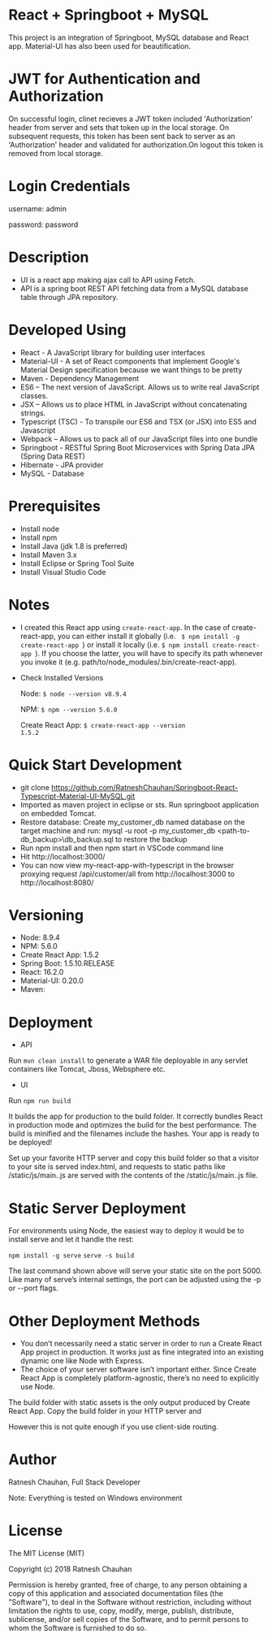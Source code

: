 # React + Springboot + MySQL
This project is an integration of Springboot, MySQL database and React app. Material-UI has also been used for beautification.

JWT for Authentication and Authorization  
===========================================
On successful login, clinet recieves a JWT token included 'Authorization' header from server and sets that token up in the local storage. On subsequent requests, this token has been sent back to server as an 'Authorization' header and validated for authorization.On logout this token is removed from local storage. 

Login Credentials
=========================
username: admin

password: password

Description
====================
* UI is a react app making ajax call to API using Fetch. 
* API is a spring boot REST API fetching data from a MySQL database table through JPA repository.

Developed Using
===================
* React - A JavaScript library for building user interfaces
* Material-UI - A set of React components that implement Google's Material Design specification because we want things to be pretty
* Maven - Dependency Management
* ES6 – The next version of JavaScript. Allows us to write real JavaScript classes.
* JSX – Allows us to place HTML in JavaScript without concatenating strings.
* Typescript (TSC) - To transpile our ES6 and TSX (or JSX) into ES5 and Javascript
* Webpack – Allows us to pack all of our JavaScript files into one bundle
* Springboot - RESTful Spring Boot Microservices with Spring Data JPA (Spring Data REST)
* Hibernate - JPA provider
* MySQL - Database

Prerequisites
=================
* Install node 
* Install npm 
* Install Java (jdk 1.8 is preferred)
* Install Maven 3.x
* Install Eclipse or Spring Tool Suite
* Install Visual Studio Code

Notes
============
 * I created this React app using <code>create-react-app</code>. In the case of create-react-app, you can either install it globally (i.e. <code> $ npm install -g create-react-app </code>) or install it locally (i.e. <code>$ npm install create-react-app </code>). If you choose the latter, you will have to specify its path whenever you invoke it (e.g. path/to/node_modules/.bin/create-react-app). 
 
 * Check Installed Versions
 
    Node: <code>$ node --version
    v8.9.4 </code>
              
    NPM: <code>$ npm  --version
    5.6.0</code>
              
    Create React App: <code>$ create-react-app  --version 
    1.5.2</code>
 

Quick Start Development
============
* git clone https://github.com/RatneshChauhan/Springboot-React-Typescript-Material-UI-MySQL.git
* Imported as maven project in eclipse or sts. Run springboot application on embedded Tomcat. 
* Restore database:
  Create my_customer_db named database on the target machine and run:
  mysql -u root -p my_customer_db <path-to-db_backup>\db_backup.sql to restore the backup
* Run npm install and then npm start in VSCode command line
* Hit http://localhost:3000/
* You can now view my-react-app-with-typescript in the browser proxying request /api/customer/all from http://localhost:3000 to          http://localhost:8080/ 

Versioning
======================
* Node: 8.9.4
* NPM:  5.6.0
* Create React App: 1.5.2
* Spring Boot: 1.5.10.RELEASE
* React: 16.2.0
* Material-UI: 0.20.0
* Maven:

Deployment
======================

* API

Run <code>mvn clean install</code> to generate a WAR file deployable in any servlet containers like Tomcat, Jboss, Websphere etc. 

* UI

Run <code>npm run build</code> 
 
 It builds the app for production to the build folder.
 It correctly bundles React in production mode and optimizes the build for the best performance.
 The build is minified and the filenames include the hashes.
 Your app is ready to be deployed! 
 
 Set up your favorite HTTP server and copy this build folder so that a visitor to your site is served index.html, and requests to static  paths like /static/js/main.<hash>.js are served with the contents of the /static/js/main.<hash>.js file.
 
Static Server Deployment
========================
For environments using Node, the easiest way to deploy it would be to install serve and let it handle the rest:

<code>npm install -g serve</code>
<code>serve -s build</code>

The last command shown above will serve your static site on the port 5000. Like many of serve’s internal settings, the port can be adjusted using the -p or --port flags.

Other Deployment Methods
======================
* You don’t necessarily need a static server in order to run a Create React App project in production. It works just as fine integrated into an existing dynamic one like Node with Express.
* The choice of your server software isn’t important either. Since Create React App is completely platform-agnostic, there’s no need to explicitly use Node.

The build folder with static assets is the only output produced by Create React App. Copy the build folder in your HTTP server and 



However this is not quite enough if you use client-side routing. 



Author 
===================
Ratnesh Chauhan, Full Stack Developer

Note: Everything is tested on Windows environment

License
===========================
The MIT License (MIT)

Copyright (c) 2018 Ratnesh Chauhan

Permission is hereby granted, free of charge, to any person obtaining a copy of this application and associated documentation files (the "Software"), to deal in the Software without restriction, including without limitation the rights to use, copy, modify, merge, publish, distribute, sublicense, and/or sell copies of the Software, and to permit persons to whom the Software is furnished to do so.
